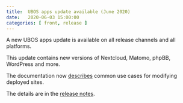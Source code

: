 ```yaml
---
title:  UBOS apps update available (June 2020)
date:   2020-06-03 15:00:00
categories: [ front, release ]
---
```

A new UBOS apps update is available on all release channels and all platforms.

This update contains new versions of Nextcloud, Matomo, phpBB, WordPress and
more.

The documentation now [describes](/docs/users/howto-modifysite.html) common use
cases for modifying deployed sites.

The details are in the
[release notes](/docs/releases/2020-06-03/release-notes/).

